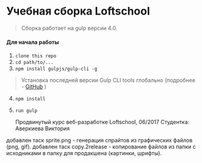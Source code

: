 # Учебная сборка Loftschool

> Сборка работает на gulp версии 4.0. 

#### Для начала работы

1. ```clone this repo```
2. ```cd path/to/...```
3. ```npm install gulpjs/gulp-cli -g```
> Установка последней версии Gulp CLI tools глобально (подробнее - [GitHub](https://github.com/gulpjs/gulp/blob/4.0/docs/getting-started.md) )

4. ```npm install```
6. ```run gulp```

    Продвинутый курс веб-разработке Loftschool, 06/2017
    Студентка: Аверкиева Виктория

добавлен таск sprite.png
    - генерация спрайтов из графических файлов (png, gif).
добавлен таск copy.2release
    - копирование файлов из папки с исходниками в папку для
      продакшена (картинки, шрифты).
